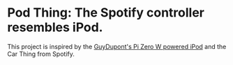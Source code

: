 # Pod Thing: The Spotify controller resembles iPod.

This project is inspired by the [GuyDupont's Pi Zero W powered iPod](https://www.youtube.com/watch?v=ZxdhG1OhVng&ab_channel=GuyDupont) and the Car Thing from Spotify.